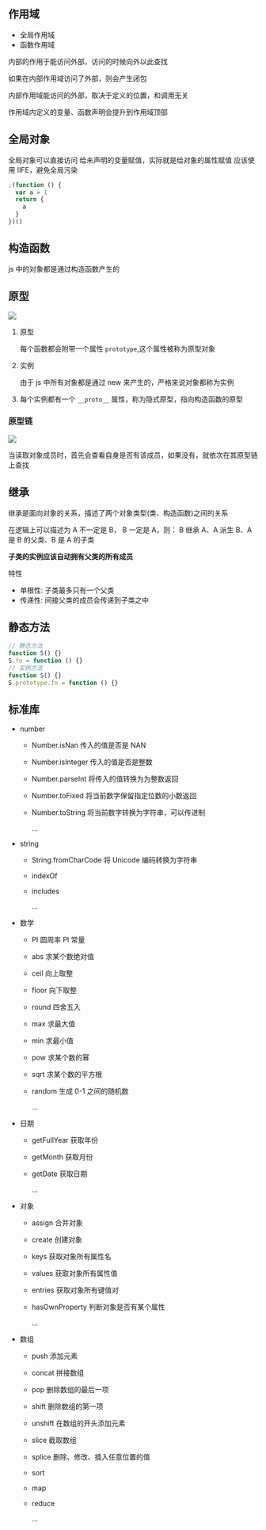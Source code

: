 ## 作用域

- 全局作用域
- 函数作用域

内部的作用于能访问外部，访问的时候向外以此查找

如果在内部作用域访问了外部，则会产生闭包

内部作用域能访问的外部，取决于定义的位置，和调用无关

作用域内定义的变量、函数声明会提升到作用域顶部

## 全局对象

全局对象可以直接访问
给未声明的变量赋值，实际就是给对象的属性赋值
应该使用 IIFE，避免全局污染

```js
;(function () {
  var a = 1
  return {
    a
  }
})()
```

## 构造函数

js 中的对象都是通过构造函数产生的

## 原型

![](https://raw.githubusercontent.com/patty-yang/pic/img/test/20250221205854.png)

1. 原型

   每个函数都会附带一个属性 `prototype`,这个属性被称为原型对象

2. 实例

   由于 js 中所有对象都是通过 new 来产生的，严格来说对象都称为实例

3. 每个实例都有一个 `__proto__` 属性，称为隐式原型，指向构造函数的原型

### 原型链

![](https://raw.githubusercontent.com/patty-yang/pic/img/test/202502221009342.png)

当读取对象成员时，首先会查看自身是否有该成员，如果没有，就依次在其原型链上查找

## 继承

继承是面向对象的关系，描述了两个对象类型(类、构造函数)之间的关系

在逻辑上可以描述为 A 不一定是 B， B 一定是 A，则： B 继承 A、A 派生 B、A 是 B 的父类、B 是 A 的子类

<!-- 用户不一定是 VIP 用户，VIP 一定是用户 -->

<b>子类的实例应该自动拥有父类的所有成员</b>

特性

- 单根性: 子类最多只有一个父类
- 传递性: 间接父类的成员会传递到子类之中

## 静态方法

```js
// 静态方法
function S() {}
S.fn = function () {}
// 实例方法
function S() {}
S.prototype.fn = function () {}
```

## 标准库

- number

  - Number.isNan 传入的值是否是 NAN
  - Number.isInteger 传入的值是否是整数
  - Number.parseInt 将传入的值转换为为整数返回
  - Number.toFixed 将当前数字保留指定位数的小数返回
  - Number.toString 将当前数字转换为字符串，可以传进制

    ...

- string

  - String.fromCharCode 将 Unicode 编码转换为字符串
  - indexOf
  - includes

    ...

- 数学

  - PI 圆周率 PI 常量
  - abs 求某个数绝对值
  - ceil 向上取整
  - floor 向下取整
  - round 四舍五入
  - max 求最大值
  - min 求最小值
  - pow 求某个数的幂
  - sqrt 求某个数的平方根
  - random 生成 0-1 之间的随机数

    ...

- 日期

  - getFullYear 获取年份
  - getMonth 获取月份
  - getDate 获取日期

    ...

- 对象

  - assign 合并对象
  - create 创建对象
  - keys 获取对象所有属性名
  - values 获取对象所有属性值
  - entries 获取对象所有键值对
  - hasOwnProperty 判断对象是否有某个属性

    ...

- 数组

  - push 添加元素
  - concat 拼接数组
  - pop 删除数组的最后一项
  - shift 删除数组的第一项
  - unshift 在数组的开头添加元素
  - slice 截取数组
  - splice 删除、修改、插入任意位置的值
  - sort
  - map
  - reduce

    ...
